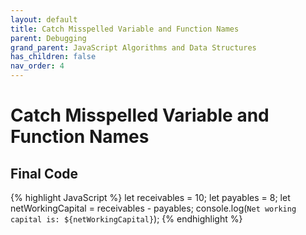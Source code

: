 ```yaml
---
layout: default
title: Catch Misspelled Variable and Function Names
parent: Debugging
grand_parent: JavaScript Algorithms and Data Structures
has_children: false
nav_order: 4
---
```

# Catch Misspelled Variable and Function Names

## Final Code

{% highlight JavaScript %}
let receivables = 10;
let payables = 8;
let netWorkingCapital = receivables - payables;
console.log(`Net working capital is: ${netWorkingCapital}`);
{% endhighlight %}